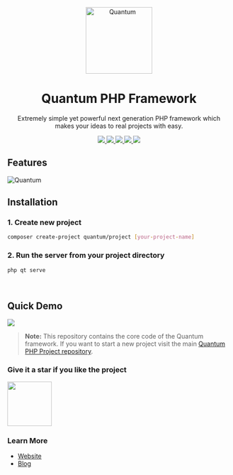 <p align="center">
    <a href="https://quantumphp.io">
        <img src="https://quantumphp.io/assets/img/quantum-favicon.png" alt="Quantum" height="150"/>
    </a>
</p>

<h1 align="center">Quantum PHP Framework</h1>
<p align="center">
	Extremely simple yet powerful next generation PHP framework which makes your ideas to real projects with easy.
</p>

<p align="center">
    <a href="https://github.com/softberg/quantum-php-core/actions/workflows/php.yml" >   
        <img src="https://github.com/softberg/quantum-php-core/actions/workflows/php.yml/badge.svg">
    </a>
    <a href="https://codecov.io/gh/softberg/quantum-php-core" >
        <img src="https://codecov.io/gh/softberg/quantum-php-core/branch/master/graph/badge.svg"/>
    </a>
    <a href="https://scrutinizer-ci.com/g/softberg/quantum-php-core">
        <img src="https://scrutinizer-ci.com/g/softberg/quantum-php-core/badges/quality-score.png?b=master"/>
    </a>
    <a href="https://github.com/softberg/quantum-php-core/blob/master/LICENSE">
        <img src="https://img.shields.io/github/license/softberg/quantum-php-core"/>
    </a>
    <a href="https://packagist.org/packages/quantum/framework">
        <img src="https://img.shields.io/packagist/v/quantum/framework"/>
    </a>
</p>

<h2>Features</h2>
<img src="https://quantumphp.io/assets/img/features.png" alt="Quantum" />

<h2>Installation</h2>

<h3> 1. Create new project </h3>

```bash
composer create-project quantum/project [your-project-name]
```

<h3>2. Run the server from your project directory</h3>

```bash
php qt serve
```
<br/>

<h2>Quick Demo</h2>
<img src="https://quantumphp.io/assets/img/qt_demo.gif"/>

> **Note:** This repository contains the core code of the Quantum framework. If you want to start a new project visit the main [Quantum PHP Project repository](https://github.com/softberg/quantum-php-project).

<h3>Give it a star if you like the project</h3>
<img width="100" src="https://i.imgur.com/YaY5arh.gif">

<h3>Learn More</h3>

- [Website](https://quantumphp.io/)
- [Blog](http://blog.softberg.org/category/quantum-php-framework/)
